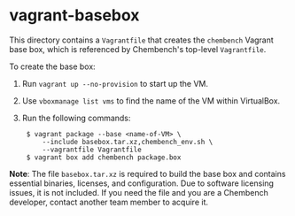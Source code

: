 vagrant-basebox
===============
This directory contains a `Vagrantfile` that creates the `chembench` Vagrant
base box, which is referenced by Chembench's top-level `Vagrantfile`.

To create the base box:

1. Run `vagrant up --no-provision` to start up the VM.
2. Use `vboxmanage list vms` to find the name of the VM within VirtualBox.
3. Run the following commands:

        $ vagrant package --base <name-of-VM> \
            --include basebox.tar.xz,chembench_env.sh \
            --vagrantfile Vagrantfile
        $ vagrant box add chembench package.box

**Note**: The file `basebox.tar.xz` is required to build the base box and
contains essential binaries, licenses, and configuration. Due to software
licensing issues, it is not included. If you need the file and you are a
Chembench developer, contact another team member to acquire it.

